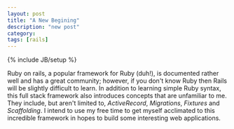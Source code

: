 ```yaml
---
layout: post
title: "A New Begining"
description: "new post"
category: 
tags: [rails]
---
```

{% include JB/setup %}

Ruby on rails, a popular framework for Ruby (duh!), is documented rather well and has a great community; however, if you don't know Ruby then Rails will be slightly difficult to learn. In addition to learning simple Ruby syntax, this full stack framework also introduces concepts that are unfamiliar to me. They include, but aren't limited to, *ActiveRecord*, *Migrations*, *Fixtures* and *Scaffolding*. I intend to use my free time to get myself acclimated to this incredible framework in hopes to build some interesting web applications.
